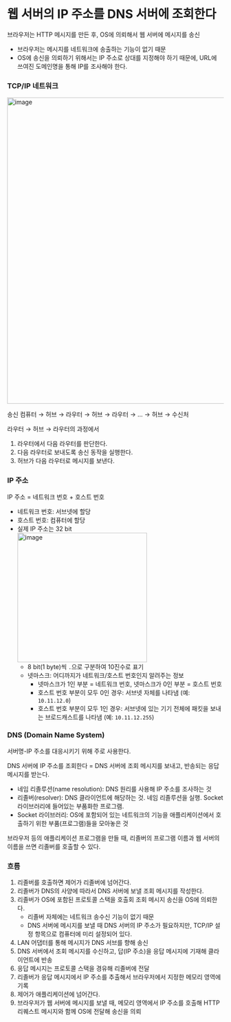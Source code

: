 # 웹 서버의 IP 주소를 DNS 서버에 조회한다

브라우저는 HTTP 메시지를 만든 후, OS에 의뢰해서 웹 서버에 메시지를 송신
  - 브라우저는 메시지를 네트워크에 송출하는 기능이 없기 때문
  - OS에 송신을 의뢰하기 위해서는 IP 주소로 상대를 지정해야 하기 때문에, URL에 쓰여진 도메인명을 통해 IP를 조사해야 한다.

### TCP/IP 네트워크
<img width="712" alt="image" src="https://github.com/Dylan-yoon/CS_Network/assets/98260324/00f28df3-53b1-4510-9afd-2fcd915a58fa">

송신 컴퓨터 → 허브 → 라우터 → 허브 → 라우터 → ... → 허브 → 수신처

라우터 → 허브 → 라우터의 과정에서
  1. 라우터에서 다음 라우터를 판단한다.
  2. 다음 라우터로 보내도록 송신 동작을 실행한다.
  3. 허브가 다음 라우터로 메시지를 보낸다.

### IP 주소
IP 주소 = 네트워크 번호 + 호스트 번호
  - 네트워크 번호: 서브넷에 할당
  - 호스트 번호: 컴퓨터에 할당
  - 실제 IP 주소는 32 bit </br>
    <img width="301" alt="image" src="https://github.com/Dylan-yoon/CS_Network/assets/98260324/fae89492-810b-41a2-bfb8-87686f5ff901">
    - 8 bit(1 byte)씩 `.`으로 구분하여 10진수로 표기
    - 넷마스크: 어디까지가 네트워크/호스트 번호인지 알려주는 정보
      - 넷마스크가 1인 부분 = 네트워크 번호, 넷마스크가 0인 부분 = 호스트 번호
      - 호스트 번호 부분이 모두 0인 경우: 서브넷 자체를 나타냄 (예: `10.11.12.0`)
      - 호스트 번호 부분이 모두 1인 경우: 서브넷에 있는 기기 전체에 패킷을 보내는 브로드캐스트를 나타냄 (예: `10.11.12.255`)

### DNS (Domain Name System)
서버명-IP 주소를 대응시키기 위해 주로 사용한다.

DNS 서버에 IP 주소를 조회한다 = DNS 서버에 조회 메시지를 보내고, 반송되는 응답 메시지를 받는다.
  - 네임 리졸루션(name resolution): DNS 원리를 사용해 IP 주소를 조사하는 것
  - 리졸버(resolver): DNS 클라이언트에 해당하는 것. 네임 리졸루션을 실행. Socket 라이브러리에 들어있는 부품화한 프로그램.
  - Socket 라이브러리: OS에 포함되어 있는 네트워크의 기능을 애플리케이션에서 호출하기 위한 부품(프로그램)들을 모아놓은 것

브라우저 등의 애플리케이션 프로그램을 만들 때, 리졸버의 프로그램 이름과 웹 서버의 이름을 쓰면 리졸버를 호출할 수 있다.

### 흐름
1. 리졸버를 호출하면 제어가 리졸버에 넘어간다.
2. 리졸버가 DNS의 사양에 따라서 DNS 서버에 보낼 조회 메시지를 작성한다.
3. 리졸버가 OS에 포함된 프로토콜 스택을 호출회 조회 메시지 송신을 OS에 의뢰한다.
    - 리졸버 자체에는 네트워크 송수신 기능이 없기 때문
    - DNS 서버에 메시지를 보낼 때 DNS 서버의 IP 주소가 필요하지만, TCP/IP 설정 항목으로 컴퓨터에 미리 설정되어 있다.
4. LAN 어댑터를 통해 메시지가 DNS 서브를 향해 송신
5. DNS 서버에서 조회 메시지를 수신하고, 답(IP 주소)을 응답 메시지에 기재해 클라이언트에 반송
6. 응답 메시지는 프로토콜 스택을 경유해 리졸버에 전달
7. 리졸버가 응답 메시지에서 IP 주소를 추출해서 브라우저에서 지정한 메모리 영역에 기록
8. 제어가 애플리케이션에 넘어간다.
9. 브라우저가 웹 서버에 메시지를 보낼 때, 메모리 영역에서 IP 주소를 호출해 HTTP 리퀘스트 메시지와 함께 OS에 전달해 송신을 의뢰
